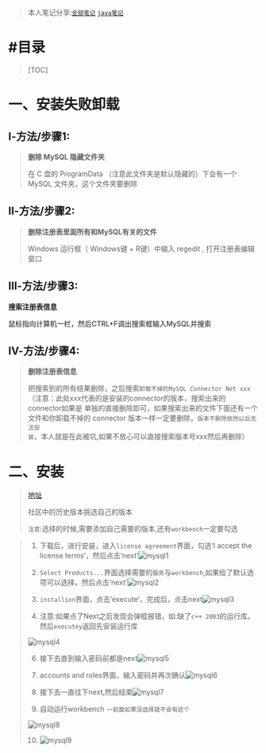 >本人笔记分享:[`全部笔记`](https://gitee.com/hongjilin/hongs-study-notes) [`java笔记`](https://gitee.com/hongjilin/hongs-study-notes/tree/master/%E7%BC%96%E7%A8%8B_%E5%90%8E%E5%8F%B0%E6%9C%8D%E5%8A%A1%E7%AB%AF%E5%AD%A6%E4%B9%A0%E7%AC%94%E8%AE%B0/Java/)

# #目录

>[TOC]

# 一、安装失败卸载

## Ⅰ-方法/步骤1:

>**删除 MySQL 隐藏文件夹**
>
>在 C 盘的 ProgramData （注意此文件夹是默认隐藏的）下会有一个 MySQL 文件夹，这个文件夹要删除

## Ⅱ-方法/步骤2:

>**删除注册表里面所有和MySQL有关的文件**
>
>Windows 运行框（ Windows键 + R键）中输入 regedit , 打开注册表编辑窗口

## Ⅲ-方法/步骤3:

**搜索注册表信息**

鼠标指向计算机一栏，然后CTRL+F调出搜索框输入MySQL并搜索

## Ⅳ-方法/步骤4:

>**删除注册表信息**
>
>把搜索到的所有结果删除，之后搜索`卸载不掉的MySQL Connector Net xxx`（注意：此处xxx代表的是安装的connector的版本，搜索出来的connector如果是 单独的直接删除即可，如果搜索出来的文件下面还有一个文件和你卸载不掉的 connector 版本一样一定要删除，`版本不删除依然以后无法安装`，本人就是在此被坑,如果不放心可以直接搜索版本号xxx然后再删除）

# 二、安装

> [地址](https://dev.mysql.com/downloads/)
>
> 社区中的历史版本挑选自己的版本
>
> `注意`:选择的时候,需要添加自己需要的版本,还有`workbench`一定要勾选

>1. 下载后，进行安装，进入`license agreement`界面，勾选‘I accept the license terms’，然后点击‘next’![mysql1](Mysql安装与卸载中的图片/mysql1.png)
>
>2. `Select Products...`界面选择需要的`服务`与`workbench`,如果给了默认选项可以选择，然后点击‘next’![mysql2](Mysql安装与卸载中的图片/mysql2.png)
>
>3. `installion`界面，点击‘execute’，完成后，点击next![mysql3](Mysql安装与卸载中的图片/mysql3-1617862954225.png)
>
>4. 注意:如果点了Next之后发现会弹框报错，如:缺了`c++ 2003`的运行库。然后`executey`返回先安装运行库
>
>   ![mysql4](Mysql安装与卸载中的图片/mysql4.png)
>
>6. 接下去直到输入密码前都是next![mysql5](Mysql安装与卸载中的图片/mysql5.png)
>
>7. accounts and roles界面，输入密码并再次确认![mysql6](Mysql安装与卸载中的图片/mysql6.png)
>
>8. 接下去一直往下next,然后结束![mysql7](Mysql安装与卸载中的图片/mysql7.png)
>
>9. 自动运行workbench  --`前面如果没选择就不会有这个`
>
>  ![mysql8](Mysql安装与卸载中的图片/mysql8.png)
>
>10. ![mysql9](Mysql安装与卸载中的图片/mysql9.png)

